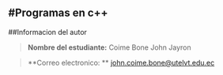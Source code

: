 

#Programas en c++
-----------------
##Informacion del autor 
> **Nombre del estudiante:** Coime Bone John Jayron

> **Correo electronico: ** john.coime.bone@utelvt.edu.ec
